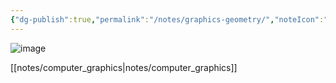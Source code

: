 ```yaml
---
{"dg-publish":true,"permalink":"/notes/graphics-geometry/","noteIcon":"","created":"","updated":""}
---
```



![image](https://cdn.staticaly.com/gh/aaronmack/image-hosting@master/e/image.3dohebvhfy00.webp)

[[notes/computer_graphics\|notes/computer_graphics]]